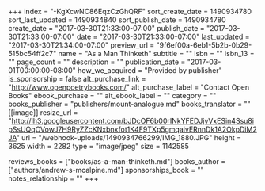 +++
index = "-KgXcwNC86EqzCzGhQRF"
sort_create_date = 1490934780
sort_last_updated = 1490934840
sort_publish_date = 1490934780
create_date = "2017-03-30T21:33:00-07:00"
publish_date = "2017-03-30T21:33:00-07:00"
date = "2017-03-30T21:33:00-07:00"
last_updated = "2017-03-30T21:34:00-07:00"
preview_url = "9f6ef00a-6eb1-5b2b-0b29-515bc54ff2c7"
name = "As a Man Thinketh"
subtitle = ""
isbn = ""
isbn_13 = ""
page_count = ""
description = ""
publication_date = "2017-03-01T00:00:00-08:00"
how_we_acquired = "Provided by publisher"
is_sponsorship = false
alt_purchase_link = "http://www.openpoetrybooks.com/"
alt_purchase_label = "Contact Open Books"
ebook_purchase = ""
alt_ebook_label = ""
category = ""
books_publisher = "publishers/mount-analogue.md"
books_translator = ""
[[image]]
resize_url = "http://lh3.googleusercontent.com/bJDcOF6b00rINkYFEDJjvVxESin4Ssu8ipSsUQqOVowJ7H9RyZZcKNxbnxfot1K4F9TXp5gmqaivERnnDk1A2OkpDiM2JA"
url = "/webhook-uploads/1490934766299/IMG_1880.JPG"
height = 3625
width = 2282
type = "image/jpeg"
size = 1142585

reviews_books = ["books/as-a-man-thinketh.md"]
books_author = ["authors/andrew-s-mcalpine.md"]
sponsorships_book = ""
notes_relationship = ""
+++
